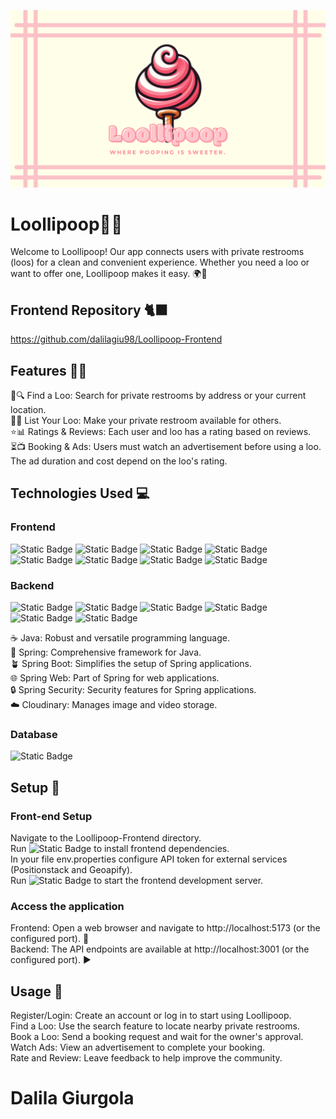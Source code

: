 <p align="center">
  <img src="https://github.com/dalilagiu98/Loollipoop-Frontend/blob/readme/public/banner.png" alt="banner"/>
</p>

# Loollipoop🚻✨

Welcome to Loollipoop! Our app connects users with private restrooms (loos) for a clean and convenient experience. Whether you need a loo or want to offer one, Loollipoop makes it easy. 🌍🚽

## Frontend Repository 🐈‍⬛

https://github.com/dalilagiu98/Loollipoop-Frontend

## Features 🌟📱

📍🔍 Find a Loo: Search for private restrooms by address or your current location. <br>
🏡🛁 List Your Loo: Make your private restroom available for others. <br>
⭐📊 Ratings & Reviews: Each user and loo has a rating based on reviews. <br>
⏳📺 Booking & Ads: Users must watch an advertisement before using a loo. The ad duration and cost depend on the loo's rating.

## Technologies Used 💻

### Frontend

![Static Badge](https://img.shields.io/badge/HTML-darkorange?logo=html5)
![Static Badge](https://img.shields.io/badge/CSS-darkblue?logo=css3)
![Static Badge](https://img.shields.io/badge/JavaScript-yellow?logo=javascript)
![Static Badge](https://img.shields.io/badge/Bootstrap-purple?logo=bootstrap)
![Static Badge](https://img.shields.io/badge/Sass-pink?logo=sass)
![Static Badge](https://img.shields.io/badge/React-20232A?logo=react)
![Static Badge](https://img.shields.io/badge/Vite-646CFF?logo=vite&logoColor=white)
![Static Badge](https://img.shields.io/badge/Redux-20232A?logo=redux)


### Backend

![Static Badge](https://img.shields.io/badge/Java-white)
![Static Badge](https://img.shields.io/badge/Spring-green?logo=spring)
![Static Badge](https://img.shields.io/badge/SpringBoot-darkgreen?logo=springboot)
![Static Badge](https://img.shields.io/badge/Spring_Security-grey?logo=springsecurity)
![Static Badge](https://img.shields.io/badge/Cloudinary-lightblue?logo=cloudinary)
![Static Badge](https://img.shields.io/badge/PostMan-grey?logo=postman)

☕ Java: Robust and versatile programming language. <br>
🍃 Spring: Comprehensive framework for Java. <br>
🪴 Spring Boot: Simplifies the setup of Spring applications. <br>
🌐 Spring Web: Part of Spring for web applications. <br>
🔒 Spring Security: Security features for Spring applications. <br>
☁️ Cloudinary: Manages image and video storage. <br>

### Database

![Static Badge](https://img.shields.io/badge/PostgreSQL-blue)

## Setup 🔧

### Front-end Setup

Navigate to the Loollipoop-Frontend directory. <br>
Run ![Static Badge](https://img.shields.io/badge/npm_install-lightgrey?logo=npm)
to install frontend dependencies. <br>
In your file env.properties configure API token for external services (Positionstack and Geoapify). <br>
Run ![Static Badge](https://img.shields.io/badge/run%20dev-lightgrey?logo=npm) to start the frontend development server. <br>

### Access the application

Frontend: Open a web browser and navigate to http://localhost:5173 (or the configured port). 🚀 <br>
Backend: The API endpoints are available at http://localhost:3001 (or the configured port). ▶️ <br>

## Usage 📱

Register/Login: Create an account or log in to start using Loollipoop. <br>
Find a Loo: Use the search feature to locate nearby private restrooms.<br>
Book a Loo: Send a booking request and wait for the owner's approval.<br>
Watch Ads: View an advertisement to complete your booking.<br>
Rate and Review: Leave feedback to help improve the community.<br>

# Dalila Giurgola

